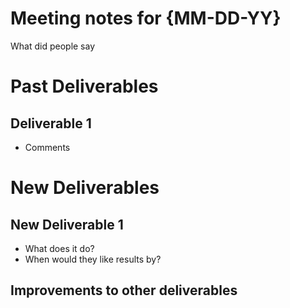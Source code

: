 # Meeting notes for {MM-DD-YY}
What did people say

# Past Deliverables

## Deliverable 1
- Comments

# New Deliverables

## New Deliverable 1
- What does it do? 
- When would they like results by?

## Improvements to other deliverables